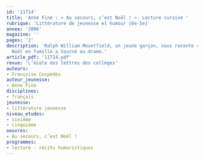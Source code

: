 ```yaml
---
id: '11714'
title: 'Anne Fine : « Au secours, c’est Noël ! ». Lecture cursive '
rubrique: 'Littérature de jeunesse et humour [6e-5e]'
annee: '2006'
magazine: ''
pages: '2'
description: 'Ralph William Mountfield, un jeune garçon, nous raconte comment un
  Noël en famille a tourné au drame.'
article_pdf: '11714.pdf'
revue: 'L’école des lettres des collèges'
auteurs:
- Françoise Cespédès
auteur_jeunesse:
- Anne Fine
disciplines:
- français
jeunesse:
- littérature jeunesse
niveau_etudes:
- sixième
- cinquième
oeuvres:
- Au secours, c’est Noël !
programmes:
- lecture - récits humoristiques
---
```

